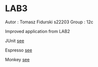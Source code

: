 # LAB3

Autor : Tomasz Fidurski s22203
Group : 12c

Improved application from LAB2

JUnit
[see](screenshots/JUnit.png)

Espresso
[see](Screenshots/Espresso.png)

Monkey
[see](Screenshots/Monkey.png)

